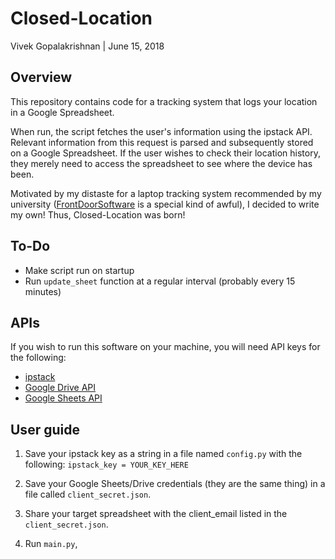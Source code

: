 # Closed-Location
Vivek Gopalakrishnan | June 15, 2018

## Overview
This repository contains code for a tracking system that logs your location in a Google Spreadsheet. 

When run, the script fetches the user's information using the ipstack API. 
Relevant information from this request is parsed and subsequently stored on a Google Spreadsheet.
If the user wishes to check their location history, they merely need to access the spreadsheet to see where the device has been.

Motivated by my distaste for a laptop tracking system recommended by my university
([FrontDoorSoftware](https://frontdoorsoftware.com/) is a special kind of awful), I decided to write my own!
Thus, Closed-Location was born!

## To-Do
- Make script run on startup
- Run `update_sheet` function at a regular interval (probably every 15 minutes)

## APIs
If you wish to run this software on your machine, you will need API keys for the following:
- [ipstack](https://ipstack.com/)
- [Google Drive API](https://console.cloud.google.com/)
- [Google Sheets API](https://console.cloud.google.com/)

## User guide
1. Save your ipstack key as a string in a file named `config.py` with the following:
`ipstack_key = YOUR_KEY_HERE`

2. Save your Google Sheets/Drive credentials (they are the same thing) in a file called `client_secret.json`.

3. Share your target spreadsheet with the client_email listed in the `client_secret.json`.

4. Run `main.py`,
